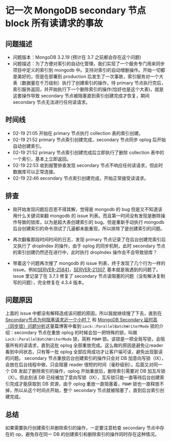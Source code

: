 # 记一次 MongoDB secondary 节点 block 所有读请求的事故

## 问题描述

- 问题版本：MongoDB 3.2.19 (预计在 3.7 之前都会存在这个问题)
- 问题描述：为了方便对索引的自动化管理，我们实现了一个服务专门用来同步项目中定义的索引到 mongodb 中。支持对索引的自动增删操作。开始一切都是美好的，但是在部署到 production 后发生了一次事故，索引服务对一个大表（数据量在千万级别）执行了创建索引的操作，待 primary 节点执行完后，索引服务返回，并开始执行下一个删除索引的操作(恰好也是这个大表)，就是这套操作导致 secondary 节点被阻塞直到索引创建完成才恢复，期间 secondary 节点无法进行任何读请求。

## 时间线

- 02-19 21:05 开始在 primary 节点执行 collection 表的索引创建。
- 02-19 21:52 primary 节点索引创建完成，secondary 节点同步 oplog 后开始自动创建索引。
- 02-19 21:52 primary 节点索引创建完成后立即执行了删除 collection 表中的一个索引，基本上立即返回。
- 02-19 22:53 收到报警排查发现 secondary 节点不响应任何读请求，但此时数据库可以正常连接。
- 02-19 22:46 secondary 节点索引创建完成，开始正常接受读请求。

## 排查

- 刚开始发现问题后百思不得其解，觉得是 mongodb 的 bug 但是又不知道该用什么关键词来翻 mongodb 的 issue 列表。而且第一时间没有发现是删除操作导致的锁库，以为是超大表创建索引的 bug。但是重新手动执行 mongodb 后台创建索引的命令测试了几遍都未能重现，所以排除了是创建索引的问题。

- 再次翻看那段时间时间的日志，发现 primary 节点记录了在后台创建完索引后又执行了 dropIndex 的操作，由于 oplog 的同步机制，此时 secondary 节点的索引创建仍然还在进行中，此时执行 dropIndex 操作会不会导致锁库？

- 带着这个问题再次搜了 mongodb 的 issue 列表，终于发现了几个行为一样的 issue。例如[SERVER-25841](https://jira.mongodb.org/browse/SERVER-25841)，[SERVER-21307](https://jira.mongodb.org/browse/SERVER-21307), 基本就是我遇到的问题了。issue 里记录了在 3.7.3 修复了 secondary 节点读阻塞的问题（没有解决复制写的问题），完全修复在 4.3.4 版本。

## 问题原因

上面的 issue 中都没有解释造成该问题的原因，所以我就继续搜了下去，直到在 [Secondary节点为何阻塞请求近一个小时？](https://mongoing.com/archives/2955) 和 [MongoDB Secondary 延时高（同步锁）问题分析](https://mongoing.com/archives/3568)这量篇博客中看到 `Lock::ParallelBatchWriterMode` 锁的介绍：secondary 节点在重放 oplog 的时候会加一把特殊的锁，叫做 `Lock::ParallelBatchWriterMode` 锁，简称 `PBWM` 锁。该锁是一把全局写锁，会阻塞所有的读请求，直到这批 oplog 全部重放完成。这么做的原因是避免让reader 看到中间状态，只有等一批 oplog 全部应用成功才让客户端可读，避免出现脏读的问题。 secondary 节点重放后台创建索引的操作只会对 DB 加意向写锁（IX），会放在后台线程中做，只会阻塞 reader 很短的时间（毫秒级别）。后面又对同一个 DB 发起了删除索引的操作，oplog 开始重放后，删除索引需要对 DB 加互斥锁（X）。但此刻该 DB 已经被加了意向写锁（IX），互斥锁只能一直等待后台创建索引完成才能获取到 DB 资源，由于 oplog 重放一直阻塞着，`PBWM` 锁也一直释放不掉，所以从这个时间点开始，整个 secondary 节点就被阻塞了，直到后台索引创建完成。

## 总结

如果需要执行创建索引并删除索引的操作，一定要注意检查 secondary 节点中存在的 op，避免存在同一 DB 的创建索引和删除索引的操作同时存在这种情况。
